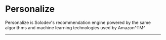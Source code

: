 
# Personalize

Personalize is Solodev's recommendation engine powered by the same algorithms and machine learning technologies used by Amazon^TM^

---